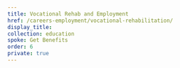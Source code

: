 ```yaml
---
title: Vocational Rehab and Employment
href: /careers-employment/vocational-rehabilitation/
display_title:
collection: education
spoke: Get Benefits
order: 6
private: true
---
```


